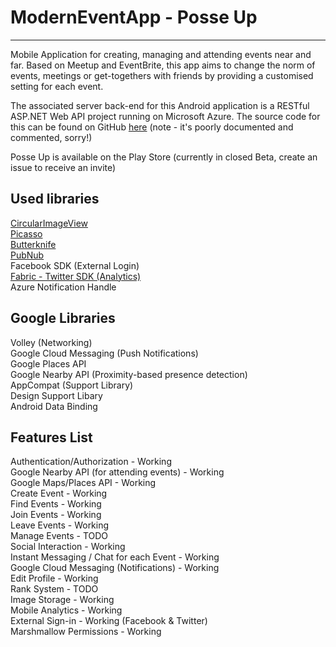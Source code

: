 # ModernEventApp - Posse Up
-----------
Mobile Application for creating, managing and attending events near and far. Based on Meetup and EventBrite, 
this app aims to change the norm of events, meetings or get-togethers with friends by providing a customised setting 
for each event.

The associated server back-end for this Android application is a RESTful ASP.NET Web API project running on Microsoft Azure.
The source code for this can be found on GitHub [here](https://github.com/DarkNormal/PosseNetAPIApp) (note - it's poorly documented and commented, sorry!)


Posse Up is available on the Play Store (currently in closed Beta, create an issue to receive an invite)



Used libraries
-----------
[CircularImageView](https://github.com/lopspower/CircularImageView)<br>
[Picasso](https://github.com/square/picasso)<br>
[Butterknife](https://github.com/JakeWharton/butterknife)<br>
[PubNub](https://www.pubnub.com/)<br>
Facebook SDK (External Login) <br>
[Fabric - Twitter SDK (Analytics)](https://fabric.io/) <br>
Azure Notification Handle <br>


Google Libraries
-----------
Volley (Networking)<br>
Google Cloud Messaging (Push Notifications)<br>
Google Places API<br>
Google Nearby API (Proximity-based presence detection)<br>
AppCompat (Support Library)<br>
Design Support Libary<br>
Android Data Binding<br>

Features List
-----------
Authentication/Authorization - Working <br>
Google Nearby API (for attending events) - Working <br>
Google Maps/Places API - Working <br>
Create Event - Working <br>
Find Events - Working <br>
Join Events - Working <br>
Leave Events - Working <br>
Manage Events - TODO <br>
Social Interaction - Working <br>
Instant Messaging / Chat for each Event - Working <br>
Google Cloud Messaging (Notifications) - Working <br>
Edit Profile - Working <br>
Rank System - TODO <br>
Image Storage - Working <br>
Mobile Analytics - Working <br>
External Sign-in - Working (Facebook & Twitter) <br>
Marshmallow Permissions - Working <br>


